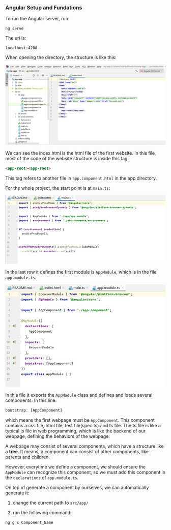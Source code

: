 ### Angular Setup and Fundations

To run the Angular server, run:
```
ng serve
```
The url is:
```url
localhost:4200
```
When opening the directory, the structure is like this:

![structure](/pictures/Structure.png)

We can see the index.html is the html file of the first website. In this file, most of the code of the website structure is inside this tag:
```html
<app-root><app-root>
```

This tag refers to another file in `app.component.html` in the app directory.

For the whole project, the start point is at `main.ts`:

![main](/pictures/main.ts.png)

In the last row it defines the first module is `AppModule`, which is in the file `app.module.ts`.

![appmodule](/pictures/appmodule.png)

In this file it exports the `AppModule` class and defines and loads several components. In this line:

```TypeScript
bootstrap: [AppComponent]
```

which means the first webpage must be `AppComponent`.
This component contains a css file, html file, test file(spec.ts) and ts file. The ts file is like a typical js file in web programming, which is like the backend of our webpage, defining the behaviors of the webpage.

A webpage may consist of several components, which have a structure like a **tree**. It means, a component can consist of other components, like parents and children.

However, everytime we define a component, we should ensure the `AppModule` can recognize this component, so we must add this component in the `declarations` of `app.module.ts`.

On top of generate a component by ourselves, we can automatically generate it:

1. change the current path to `src/app/`

2. run the following command:
```
ng g c Component_Name
```
